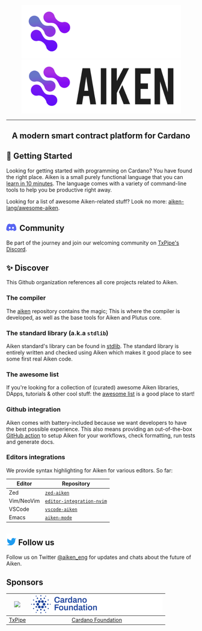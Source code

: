 <p align="center">
  <img src="https://raw.githubusercontent.com/aiken-lang/branding/main/assets/logo-light.png?sanitize=true#gh-dark-mode-only" alt="Aiken" width="425" />
  <img src="https://raw.githubusercontent.com/aiken-lang/branding/main/assets/logo-dark.png?sanitize=true#gh-light-mode-only" alt="Aiken" width="425" />
  <hr />
<h2 align="center" style="border-bottom: none">A modern smart contract platform for Cardano</h2>
</p>

## 🚀 Getting Started

Looking for getting started with programming on Cardano? You have found the right place. Aiken is a small purely functional language that you can [learn in 10 minutes](https://aiken-lang.org/fundamentals/getting-started). The language comes with a variety of command-line tools to help you be productive right away.

Looking for a list of awesome Aiken-related stuff? Look no more: [aiken-lang/awesome-aiken](https://github.com/aiken-lang/awesome-aiken).


## <img src="https://raw.githubusercontent.com/CardanoSolutions/ogmios/master/.github/discord.svg" height="24" /> Community

Be part of the journey and join our welcoming community on [TxPipe's Discord](https://discord.gg/4hUAdHAexb).

## ✨ Discover

This Github organization references all core projects related to Aiken.

### The compiler

The [aiken](https://github.com/aiken-lang/aiken) repository contains the magic; This is where the compiler is developed, as well as the base tools for Aiken and Plutus core.

### The standard library (a.k.a `stdlib`)

Aiken standard's library can be found in [stdlib](https://github.com/aiken-lang/stdlib). The standard library is entirely written and checked using Aiken which makes it good place to see some first real Aiken code.

### The awesome list

If you're looking for a collection of (curated) awesome Aiken libraries, DApps, tutorials & other cool stuff: the [awesome list](https://github.com/aiken-lang/awesome-aiken) is a good place to start!

### Github integration

Aiken comes with battery-included because we want developers to have the best possible experience. This also means providing an out-of-the-box [GitHub action](https://github.com/marketplace/actions/setup-aiken) to setup Aiken for your workflows, check formatting, run tests and generate docs. 

### Editors integrations

We provide syntax highlighting for Aiken for various editors. So far:

  | Editor     | Repository                                                                             |
  | ---        | ---                                                                                    |
  | Zed        | [`zed-aiken`](https://github.com/aiken-lang/zed-aiken)                                 |
  | Vim/NeoVim | [`editor-integration-nvim`](https://github.com/aiken-lang/editor-integration-nvim)     |
  | VSCode     | [`vscode-aiken`](https://github.com/aiken-lang/vscode-aiken)                           |
  | Emacs      | [`aiken-mode`](https://github.com/aiken-lang/aiken-mode)                                    |

## <img src="https://raw.githubusercontent.com/CardanoSolutions/ogmios/master/.github/twitter.svg" height="32" /> Follow us

Follow us on Twitter [@aiken_eng](https://twitter.com/aiken_eng) for updates and chats about the future of Aiken.

## Sponsors

| <img src="https://avatars.githubusercontent.com/u/92830323?s=200&v=4" width="80" /> | <img src="https://raw.githubusercontent.com/aiken-lang/.github/main/.github/CF-Logo-Full-Blue_1500px.png?sanitize=true#gh-light-mode-only" width="175" /><img src="https://raw.githubusercontent.com/aiken-lang/.github/main/.github/CF-Logo-Full-White_1500px.png?sanitize=true#gh-dark-mode-only" width="175" /> |
| :---: | :---: |
| <a href="https://txpipe.io">TxPipe</a> | <a href="https://cardanofoundation.org">Cardano Foundation</a> |

